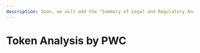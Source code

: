```yaml
---
description: Soon, we will add the "Summary of Legal and Regulatory Analysis" by PWC here.
---
```


# Token Analysis by PWC


